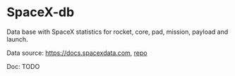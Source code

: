 # SpaceX-db

Data base with SpaceX statistics for rocket, core, pad, mission, payload and launch.

Data source: https://docs.spacexdata.com, [repo](https://github.com/r-spacex/SpaceX-API)

Doc: TODO
